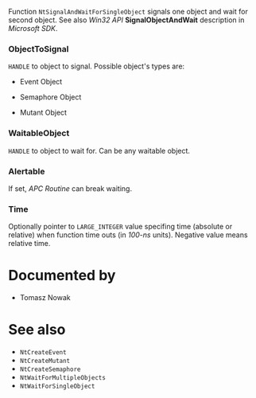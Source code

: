 Function `NtSignalAndWaitForSingleObject` signals one object and wait for second object. See also *Win32 API* **SignalObjectAndWait** description in *Microsoft SDK*.

### ObjectToSignal

`HANDLE` to object to signal. Possible object's types are: 

* Event Object

* Semaphore Object
* Mutant Object

### WaitableObject

`HANDLE` to object to wait for. Can be any waitable object.

### Alertable

If set, *APC Routine* can break waiting.

### Time

Optionally pointer to `LARGE_INTEGER` value specifing time (absolute or relative) when function time outs (in *100-ns* units). Negative value means relative time.

# Documented by

* Tomasz Nowak

# See also

* `NtCreateEvent`
* `NtCreateMutant`
* `NtCreateSemaphore`
* `NtWaitForMultipleObjects`
* `NtWaitForSingleObject`
